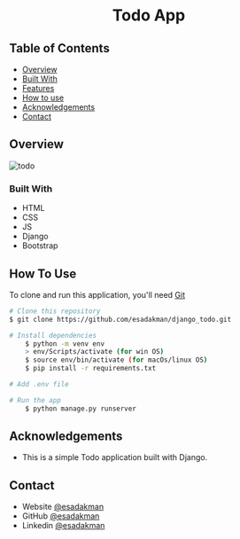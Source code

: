 <!-- Please update value in the {}  -->

<h1 align="center">Todo App</h1>

<!-- <div align="center">
  <h3>
    <a href="https://djangoo-todo.herokuapp.com/">
      Demo
    </a>
     | 
    <a href="https://github.com/esadakman/django_todo">
      Project
    </a>
 
  </h3>
</div> -->

<!-- TABLE OF CONTENTS -->

## Table of Contents

- [Overview](#overview)
- [Built With](#built-with)
- [Features](#features)
- [How to use](#how-to-use)
- [Acknowledgements](#acknowledgements)
- [Contact](#contact)

<!-- OVERVIEW -->

## Overview

![todo](https://user-images.githubusercontent.com/98649983/188873857-358ee6a4-3bb1-4667-906d-23f828efdafe.gif)


### Built With

<!-- This section should list any major frameworks that you built your project using. Here are a few examples.-->

- HTML
- CSS
- JS
- Django
- Bootstrap

## How To Use

<!-- This is an example, please update according to your application -->

To clone and run this application, you'll need [Git](https://git-scm.com)

```bash
# Clone this repository
$ git clone https://github.com/esadakman/django_todo.git

# Install dependencies
    $ python -m venv env
    > env/Scripts/activate (for win OS)
    $ source env/bin/activate (for macOs/linux OS)
    $ pip install -r requirements.txt

# Add .env file

# Run the app
    $ python manage.py runserver
```

## Acknowledgements

- This is a simple Todo application built with Django.

## Contact

- Website [@esadakman](https://esadakman.github.io/)
- GitHub [@esadakman](https://github.com/esadakman)
- Linkedin [@esadakman](https://www.linkedin.com/in/esadakman/)
